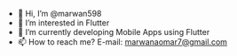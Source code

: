 - 👋 Hi, I’m @marwan598
- 👀 I’m interested in Flutter
- 🌱 I’m currently developing Mobile Apps using Flutter
- 📫 How to reach me? E-mail: marwanaomar7@gmail.com

